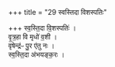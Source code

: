 +++
title = "29 स्वस्तिदा विशस्पतिः"

+++
स्व॒स्ति॒दा वि॒शस्पतिः॑ ।  
वृ॒त्र॒हा वि मृधो॑ व॒शी ।  
वृषेन्द्र॑ᳶ पु॒र ए॑तु नः ।  
स्व॒स्ति॒दा अ॑भयङ्क॒रः ।